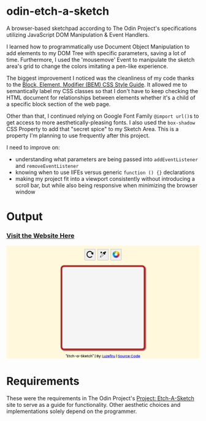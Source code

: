 # odin-etch-a-sketch
A browser-based sketchpad according to The Odin Project's specifications utilizing JavaScript DOM Manipulation & Event Handlers.

I learned how to programmatically use Document Object Manipulation to add elements to my DOM Tree with specific parameters, saving a lot of time. Furthermore, I used the 'mousemove' Event to manipulate the sketch area's grid to change the colors imitating a pen-like experience.

The biggest improvement I noticed was the cleanliness of my code thanks to the <a href="https://getbem.com/introduction/">Block, Element, Modifier (BEM) CSS Style Guide</a>. It allowed me to semantically label my CSS classes so that I don't have to keep checking the HTML document for relationships between elements whether it's a child of a specific block section of the web page.

Other than that, I continued relying on Google Font Family ``@import url()``s to get access to more aesthetically-pleasing fonts. I also used the ``box-shadow`` CSS Property to add that "secret spice" to my Sketch Area. This is a property I'm planning to use frequently after this project.

I need to improve on:
- understanding what parameters are being passed into ``addEventListener`` and ``removeEventListener``
- knowing when to use IIFEs versus generic ``function () {}`` declarations
- making my project fit into a viewport consistently without introducing a scroll bar, but while also being responsive when minimizing the browser window

# Output
### [Visit the Website Here](https://luzefiru.github.io/odin-etch-a-sketch/)
<img src="./requirements/website-screenshot.png">

# Requirements
These were the requirements in The Odin Project's [Project: Etch-A-Sketch](https://www.theodinproject.com/lessons/foundations-etch-a-sketch) site to serve as a guide for functionality. Other aesthetic choices and implementations solely depend on the programmer.

